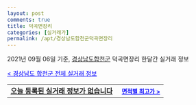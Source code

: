 ```yaml
---
layout: post
comments: true
title: 덕곡면장리
categories: [실거래가]
permalink: /apt/경상남도합천군덕곡면장리
---
```


2021년 09월 06일 기준, <a href="/apt/경상남도합천군">경상남도합천군</a> 덕곡면장리 한달간 실거래 정보

<a style="color: blue;" href="/apt/경상남도합천군">< 경상남도 합천군 전체 실거래 정보</a>
<!---- start ---->
<table>
  <tr>
    <td colspan="4" style="font-weight: bold;"><a href="/apt/경상남도합천군덕곡면장리{name_without_space}">오늘 등록된 실거래 정보가 없습니다</a> &nbsp;&nbsp;&nbsp; <a style="color: blue; font-size: smaller;" href="/apt/경상남도합천군덕곡면장리{name_without_space}">면적별 최고가 ></a></td>
  </tr>
    
</table>
<!---- end ---->
    